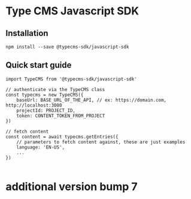 # Type CMS Javascript SDK

## Installation

`npm install --save @typecms-sdk/javascript-sdk`

## Quick start guide

```
import TypeCMS from '@typecms-sdk/javascript-sdk'

// authenticate via the TypeCMS class
const typecms = new TypeCMS({
    baseUrl: BASE_URL_OF_THE_API, // ex: https://domain.com, http://localhost:3000
    projectId: PROJECT_ID,
    token: CONTENT_TOKEN_FROM_PROJECT
})

// fetch content
const content = await typecms.getEntries({
    // parameters to fetch content against, these are just examples
    language: 'EN-US',
    ...
})


```

# additional version bump 7
